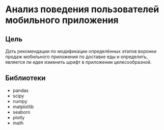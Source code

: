 # Анализ поведения пользователей мобильного приложения
## Цель
Дать рекомендации по модификации определённых этапов воронки продаж мобильного приложения по доставке еды и определить, является ли идея изменить шрифт в приложении целесообразной.
## Библиотеки
* pandas
* scipy
* numpy
* matplotlib
* seaborn
* plotly
* math
